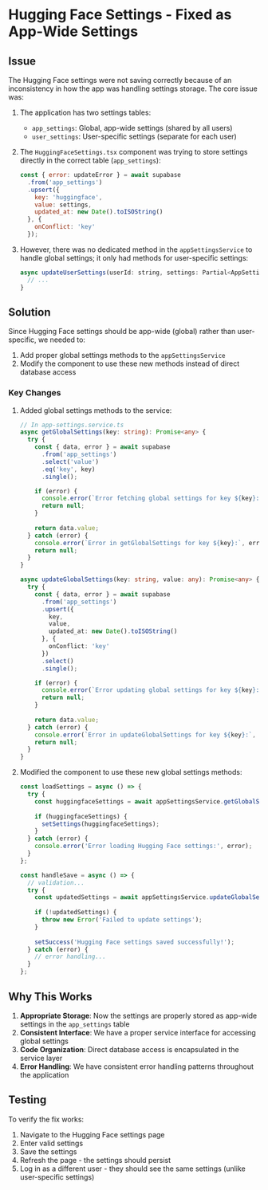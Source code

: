 # Hugging Face Settings - Fixed as App-Wide Settings

## Issue

The Hugging Face settings were not saving correctly because of an inconsistency in how the app was handling settings storage. The core issue was:

1. The application has two settings tables:
   - `app_settings`: Global, app-wide settings (shared by all users)
   - `user_settings`: User-specific settings (separate for each user)

2. The `HuggingFaceSettings.tsx` component was trying to store settings directly in the correct table (`app_settings`):
   ```javascript
   const { error: updateError } = await supabase
     .from('app_settings')
     .upsert({
       key: 'huggingface',
       value: settings,
       updated_at: new Date().toISOString()
     }, {
       onConflict: 'key'
     });
   ```

3. However, there was no dedicated method in the `appSettingsService` to handle global settings; it only had methods for user-specific settings:
   ```javascript
   async updateUserSettings(userId: string, settings: Partial<AppSettings>): Promise<AppSettings | null> {
     // ...
   }
   ```

## Solution

Since Hugging Face settings should be app-wide (global) rather than user-specific, we needed to:

1. Add proper global settings methods to the `appSettingsService` 
2. Modify the component to use these new methods instead of direct database access

### Key Changes

1. Added global settings methods to the service:
   ```typescript
   // In app-settings.service.ts
   async getGlobalSettings(key: string): Promise<any> {
     try {
       const { data, error } = await supabase
         .from('app_settings')
         .select('value')
         .eq('key', key)
         .single();

       if (error) {
         console.error(`Error fetching global settings for key ${key}:`, error);
         return null;
       }
       
       return data.value;
     } catch (error) {
       console.error(`Error in getGlobalSettings for key ${key}:`, error);
       return null;
     }
   }
   
   async updateGlobalSettings(key: string, value: any): Promise<any> {
     try {
       const { data, error } = await supabase
         .from('app_settings')
         .upsert({
           key,
           value,
           updated_at: new Date().toISOString()
         }, {
           onConflict: 'key'
         })
         .select()
         .single();

       if (error) {
         console.error(`Error updating global settings for key ${key}:`, error);
         return null;
       }
       
       return data.value;
     } catch (error) {
       console.error(`Error in updateGlobalSettings for key ${key}:`, error);
       return null;
     }
   }
   ```

2. Modified the component to use these new global settings methods:
   ```typescript
   const loadSettings = async () => {
     try {
       const huggingfaceSettings = await appSettingsService.getGlobalSettings('huggingface');
       
       if (huggingfaceSettings) {
         setSettings(huggingfaceSettings);
       }
     } catch (error) {
       console.error('Error loading Hugging Face settings:', error);
     }
   };

   const handleSave = async () => {
     // validation...
     try {
       const updatedSettings = await appSettingsService.updateGlobalSettings('huggingface', settings);
       
       if (!updatedSettings) {
         throw new Error('Failed to update settings');
       }
       
       setSuccess('Hugging Face settings saved successfully!');
     } catch (error) {
       // error handling...
     }
   };
   ```

## Why This Works

1. **Appropriate Storage**: Now the settings are properly stored as app-wide settings in the `app_settings` table
2. **Consistent Interface**: We have a proper service interface for accessing global settings
3. **Code Organization**: Direct database access is encapsulated in the service layer
4. **Error Handling**: We have consistent error handling patterns throughout the application

## Testing

To verify the fix works:

1. Navigate to the Hugging Face settings page
2. Enter valid settings
3. Save the settings
4. Refresh the page - the settings should persist
5. Log in as a different user - they should see the same settings (unlike user-specific settings)
